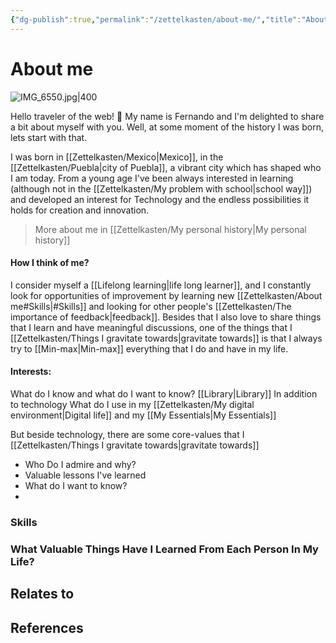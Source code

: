 ```yaml
---
{"dg-publish":true,"permalink":"/zettelkasten/about-me/","title":"About me","tags":["status/todo","personal"],"noteIcon":"","created":"2023-10-06T22:06:27.367+01:00"}
---
```



# About me
![IMG_6550.jpg|400](/img/user/Files/IMG_6550.jpg)

Hello traveler of the web! 👋 My name is Fernando and I'm delighted to share a bit about myself with you. Well, at some moment of the history  I was born, lets start with that.

I was born in [[Zettelkasten/Mexico\|Mexico]], in the [[Zettelkasten/Puebla\|city of Puebla]], a vibrant city which has shaped who I am today. From a young age I've been always interested in learning (although not in the [[Zettelkasten/My problem with school\|school way]])  and developed an interest for Technology and the endless possibilities it holds for creation and innovation.

>More about me in [[Zettelkasten/My personal history\|My personal history]]

#### **How I think of me?**
I consider myself a [[Lifelong learning\|life long learner]], and I constantly look for opportunities of improvement by learning new [[Zettelkasten/About me#Skills\|#Skills]] and looking for other people's [[Zettelkasten/The importance of feedback\|feedback]].  Besides that I also love to share things that I learn and have meaningful discussions, one of the things that I [[Zettelkasten/Things I gravitate towards\|gravitate towards]] is that I always try to [[Min-max\|Min-max]] everything that I do and have in my life.

####  **Interests:**
What do I know and what do I want to know?
[[Library\|Library]]
In addition to technology What do I use in my  [[Zettelkasten/My digital environment\|Digital life]] and my [[My Essentials\|My Essentials]]

But beside technology, there are some core-values that I [[Zettelkasten/Things I gravitate towards\|gravitate towards]]

- Who Do I admire and why?
- Valuable lessons I've learned
- What do I want to know?
- 
### Skills

### What Valuable Things Have I Learned From Each Person In My Life?






## Relates to
## References
